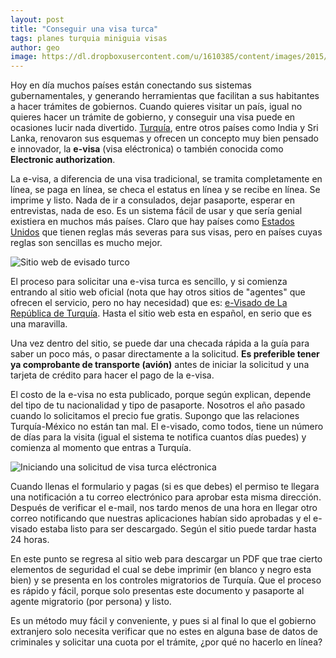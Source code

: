 ```yaml
---
layout: post
title: "Conseguir una visa turca"
tags: planes turquia miniguia visas
author: geo
image: https://dl.dropboxusercontent.com/u/1610385/content/images/2015/06/turkishevisa.jpg
---
```

Hoy en día muchos países están conectando sus sistemas gubernamentales, y generando herramientas que facilitan a sus habitantes a hacer trámites de gobiernos. Cuando quieres visitar un país, igual no quieres hacer un trámite de gobierno, y conseguir una visa puede en ocasiones lucir nada divertido. [Turquía](/tag/turquia), entre otros países como India y Sri Lanka, renovaron sus esquemas y ofrecen un concepto muy bien pensado e innovador, la **e-visa** (visa eléctronica) o también conocida como **Electronic authorization**.

La e-visa, a diferencia de una visa tradicional, se tramita completamente en línea, se paga en línea, se checa el estatus en línea y se recibe en línea. Se imprime y listo. Nada de ir a consulados, dejar pasaporte, esperar en entrevistas, nada de eso. Es un sistema fácil de usar y que sería genial existiera en muchos más países. Claro que hay países como [Estados Unidos](/tag/estados-unidos) que tienen reglas más severas para sus visas, pero en países cuyas reglas son sencillas es mucho mejor.

![Sitio web de evisado turco](https://dl.dropboxusercontent.com/u/1610385/content/images/2015/06/evisadoturco.jpg)

El proceso para solicitar una e-visa turca es sencillo, y si comienza entrando al sitio web oficial (nota que hay otros sitios de "agentes" que ofrecen el servicio, pero no hay necesidad) que es: [e-Visado de La República de Turquía](https://www.evisa.gov.tr/es/). Hasta el sitio web esta en español, en serio que es una maravilla.

Una vez dentro del sitio, se puede dar una checada rápida a la guía para saber un poco más, o pasar directamente a la solicitud. **Es preferible tener ya comprobante de transporte (avión)** antes de iniciar la solicitud y una tarjeta de crédito para hacer el pago de la e-visa.

El costo de la e-visa no esta publicado, porque según explican, depende del tipo de tu nacionalidad y tipo de pasaporte. Nosotros el año pasado cuando lo solicitamos el precio fue gratis. Supongo que las relaciones Turquía-México no están tan mal. El e-visado, como todos, tiene un número de días para la visita (igual el sistema te notifica cuantos días puedes) y comienza al momento que entras a Turquía.

![Iniciando una solicitud de visa turca eléctronica](https://dl.dropboxusercontent.com/u/1610385/content/images/2015/06/evisadoturcosolicitud.jpg)

Cuando llenas el formulario y pagas (si es que debes) el permiso te llegara una notificación a tu correo electrónico para aprobar esta misma dirección. Después de verificar el e-mail, nos tardo menos de una hora en llegar otro correo notificando que nuestras aplicaciones habían sido aprobadas y el e-visado estaba listo para ser descargado. Según el sitio puede tardar hasta 24 horas.

En este punto se regresa al sitio web para descargar un PDF que trae cierto elementos de seguridad el cual se debe imprimir (en blanco y negro esta bien) y se presenta en los controles migratorios de Turquía. Que el proceso es rápido y fácil, porque solo presentas este documento y pasaporte al agente migratorio (por persona) y listo.

Es un método muy fácil y conveniente, y pues si al final lo que el gobierno extranjero solo necesita verificar que no estes en alguna base de datos de criminales y solicitar una cuota por el trámite, ¿por qué no hacerlo en línea?
